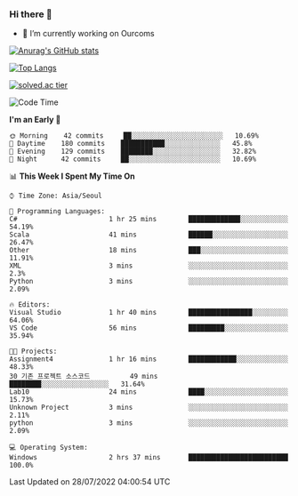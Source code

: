 ### Hi there 👋

- 🔭 I’m currently working on Ourcoms

<!--
**Rhange/Rhange** is a ✨ _special_ ✨ repository because its `README.md` (this file) appears on your GitHub profile.

Here are some ideas to get you started:

- 🌱 I’m currently learning ...
- 👯 I’m looking to collaborate on ...
- 🤔 I’m looking for help with ...
- 💬 Ask me about ...
- 📫 How to reach me: ...
- 😄 Pronouns: ...
- ⚡ Fun fact: ...
-->

[![Anurag's GitHub stats](https://github-readme-stats.vercel.app/api?username=rhange&show_icons=true&theme=gruvbox)](https://github.com/anuraghazra/github-readme-stats)

[![Top Langs](https://github-readme-stats.vercel.app/api/top-langs/?username=rhange&layout=compact&theme=gruvbox)](https://github.com/anuraghazra/github-readme-stats)

[![solved.ac tier](http://mazassumnida.wtf/api/generate_badge?boj=rhange0511)](https://solved.ac/rhange0511)

  <!--START_SECTION:waka-->
![Code Time](http://img.shields.io/badge/Code%20Time-0%20secs-blue)

**I'm an Early 🐤** 

```text
🌞 Morning    42 commits     ██░░░░░░░░░░░░░░░░░░░░░░░   10.69% 
🌆 Daytime    180 commits    ███████████░░░░░░░░░░░░░░   45.8% 
🌃 Evening    129 commits    ████████░░░░░░░░░░░░░░░░░   32.82% 
🌙 Night      42 commits     ██░░░░░░░░░░░░░░░░░░░░░░░   10.69%

```


📊 **This Week I Spent My Time On** 

```text
⌚︎ Time Zone: Asia/Seoul

💬 Programming Languages: 
C#                       1 hr 25 mins        █████████████░░░░░░░░░░░░   54.19% 
Scala                    41 mins             ██████░░░░░░░░░░░░░░░░░░░   26.47% 
Other                    18 mins             ███░░░░░░░░░░░░░░░░░░░░░░   11.91% 
XML                      3 mins              ░░░░░░░░░░░░░░░░░░░░░░░░░   2.3% 
Python                   3 mins              ░░░░░░░░░░░░░░░░░░░░░░░░░   2.09%

🔥 Editors: 
Visual Studio            1 hr 40 mins        ████████████████░░░░░░░░░   64.06% 
VS Code                  56 mins             █████████░░░░░░░░░░░░░░░░   35.94%

🐱‍💻 Projects: 
Assignment4              1 hr 16 mins        ████████████░░░░░░░░░░░░░   48.33% 
30 기존 프로젝트 소스코드          49 mins             ████████░░░░░░░░░░░░░░░░░   31.64% 
Lab10                    24 mins             ████░░░░░░░░░░░░░░░░░░░░░   15.73% 
Unknown Project          3 mins              ░░░░░░░░░░░░░░░░░░░░░░░░░   2.11% 
python                   3 mins              ░░░░░░░░░░░░░░░░░░░░░░░░░   2.09%

💻 Operating System: 
Windows                  2 hrs 37 mins       █████████████████████████   100.0%

```


 Last Updated on 28/07/2022 04:00:54 UTC
<!--END_SECTION:waka-->
